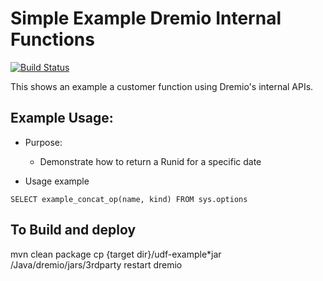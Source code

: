 # Simple Example Dremio Internal Functions

[![Build Status](https://travis-ci.org/dremio-hub/dremio-internal-function-example.svg?branch=master)](https://travis-ci.org/dremio-hub/dremio-internal-function-example)

This shows an example a customer function using Dremio's internal APIs.

## Example Usage:
* Purpose:
   * Demonstrate how to return a Runid for a specific date
   
* Usage example
```
SELECT example_concat_op(name, kind) FROM sys.options 
```

## To Build and deploy
mvn clean package 
cp {target dir}/udf-example*jar /Java/dremio/jars/3rdparty 
restart dremio
